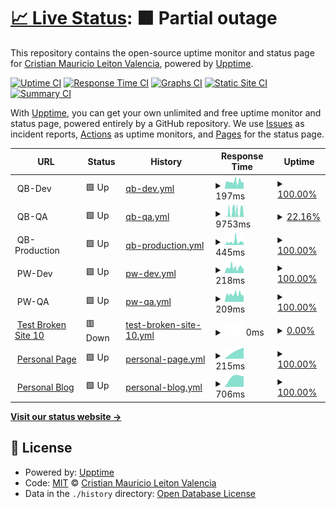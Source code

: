 # [📈 Live Status](https://crileiton.github.io/upptime-QB): <!--live status--> **🟧 Partial outage**

This repository contains the open-source uptime monitor and status page for [Cristian Mauricio Leiton Valencia](https://cristianleiton.com), powered by [Upptime](https://github.com/upptime/upptime).

[![Uptime CI](https://github.com/crileiton/upptime-QB/workflows/Uptime%20CI/badge.svg)](https://github.com/crileiton/upptime-QB/actions?query=workflow%3A%22Uptime+CI%22)
[![Response Time CI](https://github.com/crileiton/upptime-QB/workflows/Response%20Time%20CI/badge.svg)](https://github.com/crileiton/upptime-QB/actions?query=workflow%3A%22Response+Time+CI%22)
[![Graphs CI](https://github.com/crileiton/upptime-QB/workflows/Graphs%20CI/badge.svg)](https://github.com/crileiton/upptime-QB/actions?query=workflow%3A%22Graphs+CI%22)
[![Static Site CI](https://github.com/crileiton/upptime-QB/workflows/Static%20Site%20CI/badge.svg)](https://github.com/crileiton/upptime-QB/actions?query=workflow%3A%22Static+Site+CI%22)
[![Summary CI](https://github.com/crileiton/upptime-QB/workflows/Summary%20CI/badge.svg)](https://github.com/crileiton/upptime-QB/actions?query=workflow%3A%22Summary+CI%22)

With [Upptime](https://upptime.js.org), you can get your own unlimited and free uptime monitor and status page, powered entirely by a GitHub repository. We use [Issues](https://github.com/crileiton/upptime-QB/issues) as incident reports, [Actions](https://github.com/crileiton/upptime-QB/actions) as uptime monitors, and [Pages](https://crileiton.github.io/upptime-QB) for the status page.

<!--start: status pages-->
<!-- This summary is generated by Upptime (https://github.com/upptime/upptime) -->
<!-- Do not edit this manually, your changes will be overwritten -->
<!-- prettier-ignore -->
| URL | Status | History | Response Time | Uptime |
| --- | ------ | ------- | ------------- | ------ |
| <img alt="" src="https://favicons.githubusercontent.com/null" height="13"> QB-Dev | 🟩 Up | [qb-dev.yml](https://github.com/crileiton/upptime/commits/HEAD/history/qb-dev.yml) | <details><summary><img alt="Response time graph" src="./graphs/qb-dev/response-time-week.png" height="20"> 197ms</summary><br><a href="https://crileiton.github.io/upptime/history/qb-dev"><img alt="Response time 197" src="https://img.shields.io/endpoint?url=https%3A%2F%2Fraw.githubusercontent.com%2Fcrileiton%2Fupptime%2FHEAD%2Fapi%2Fqb-dev%2Fresponse-time.json"></a><br><a href="https://crileiton.github.io/upptime/history/qb-dev"><img alt="24-hour response time 197" src="https://img.shields.io/endpoint?url=https%3A%2F%2Fraw.githubusercontent.com%2Fcrileiton%2Fupptime%2FHEAD%2Fapi%2Fqb-dev%2Fresponse-time-day.json"></a><br><a href="https://crileiton.github.io/upptime/history/qb-dev"><img alt="7-day response time 197" src="https://img.shields.io/endpoint?url=https%3A%2F%2Fraw.githubusercontent.com%2Fcrileiton%2Fupptime%2FHEAD%2Fapi%2Fqb-dev%2Fresponse-time-week.json"></a><br><a href="https://crileiton.github.io/upptime/history/qb-dev"><img alt="30-day response time 197" src="https://img.shields.io/endpoint?url=https%3A%2F%2Fraw.githubusercontent.com%2Fcrileiton%2Fupptime%2FHEAD%2Fapi%2Fqb-dev%2Fresponse-time-month.json"></a><br><a href="https://crileiton.github.io/upptime/history/qb-dev"><img alt="1-year response time 197" src="https://img.shields.io/endpoint?url=https%3A%2F%2Fraw.githubusercontent.com%2Fcrileiton%2Fupptime%2FHEAD%2Fapi%2Fqb-dev%2Fresponse-time-year.json"></a></details> | <details><summary><a href="https://crileiton.github.io/upptime/history/qb-dev">100.00%</a></summary><a href="https://crileiton.github.io/upptime/history/qb-dev"><img alt="All-time uptime 100.00%" src="https://img.shields.io/endpoint?url=https%3A%2F%2Fraw.githubusercontent.com%2Fcrileiton%2Fupptime%2FHEAD%2Fapi%2Fqb-dev%2Fuptime.json"></a><br><a href="https://crileiton.github.io/upptime/history/qb-dev"><img alt="24-hour uptime 100.00%" src="https://img.shields.io/endpoint?url=https%3A%2F%2Fraw.githubusercontent.com%2Fcrileiton%2Fupptime%2FHEAD%2Fapi%2Fqb-dev%2Fuptime-day.json"></a><br><a href="https://crileiton.github.io/upptime/history/qb-dev"><img alt="7-day uptime 100.00%" src="https://img.shields.io/endpoint?url=https%3A%2F%2Fraw.githubusercontent.com%2Fcrileiton%2Fupptime%2FHEAD%2Fapi%2Fqb-dev%2Fuptime-week.json"></a><br><a href="https://crileiton.github.io/upptime/history/qb-dev"><img alt="30-day uptime 100.00%" src="https://img.shields.io/endpoint?url=https%3A%2F%2Fraw.githubusercontent.com%2Fcrileiton%2Fupptime%2FHEAD%2Fapi%2Fqb-dev%2Fuptime-month.json"></a><br><a href="https://crileiton.github.io/upptime/history/qb-dev"><img alt="1-year uptime 100.00%" src="https://img.shields.io/endpoint?url=https%3A%2F%2Fraw.githubusercontent.com%2Fcrileiton%2Fupptime%2FHEAD%2Fapi%2Fqb-dev%2Fuptime-year.json"></a></details>
| <img alt="" src="https://favicons.githubusercontent.com/null" height="13"> QB-QA | 🟩 Up | [qb-qa.yml](https://github.com/crileiton/upptime/commits/HEAD/history/qb-qa.yml) | <details><summary><img alt="Response time graph" src="./graphs/qb-qa/response-time-week.png" height="20"> 9753ms</summary><br><a href="https://crileiton.github.io/upptime/history/qb-qa"><img alt="Response time 9753" src="https://img.shields.io/endpoint?url=https%3A%2F%2Fraw.githubusercontent.com%2Fcrileiton%2Fupptime%2FHEAD%2Fapi%2Fqb-qa%2Fresponse-time.json"></a><br><a href="https://crileiton.github.io/upptime/history/qb-qa"><img alt="24-hour response time 9753" src="https://img.shields.io/endpoint?url=https%3A%2F%2Fraw.githubusercontent.com%2Fcrileiton%2Fupptime%2FHEAD%2Fapi%2Fqb-qa%2Fresponse-time-day.json"></a><br><a href="https://crileiton.github.io/upptime/history/qb-qa"><img alt="7-day response time 9753" src="https://img.shields.io/endpoint?url=https%3A%2F%2Fraw.githubusercontent.com%2Fcrileiton%2Fupptime%2FHEAD%2Fapi%2Fqb-qa%2Fresponse-time-week.json"></a><br><a href="https://crileiton.github.io/upptime/history/qb-qa"><img alt="30-day response time 9753" src="https://img.shields.io/endpoint?url=https%3A%2F%2Fraw.githubusercontent.com%2Fcrileiton%2Fupptime%2FHEAD%2Fapi%2Fqb-qa%2Fresponse-time-month.json"></a><br><a href="https://crileiton.github.io/upptime/history/qb-qa"><img alt="1-year response time 9753" src="https://img.shields.io/endpoint?url=https%3A%2F%2Fraw.githubusercontent.com%2Fcrileiton%2Fupptime%2FHEAD%2Fapi%2Fqb-qa%2Fresponse-time-year.json"></a></details> | <details><summary><a href="https://crileiton.github.io/upptime/history/qb-qa">22.16%</a></summary><a href="https://crileiton.github.io/upptime/history/qb-qa"><img alt="All-time uptime 22.16%" src="https://img.shields.io/endpoint?url=https%3A%2F%2Fraw.githubusercontent.com%2Fcrileiton%2Fupptime%2FHEAD%2Fapi%2Fqb-qa%2Fuptime.json"></a><br><a href="https://crileiton.github.io/upptime/history/qb-qa"><img alt="24-hour uptime 22.16%" src="https://img.shields.io/endpoint?url=https%3A%2F%2Fraw.githubusercontent.com%2Fcrileiton%2Fupptime%2FHEAD%2Fapi%2Fqb-qa%2Fuptime-day.json"></a><br><a href="https://crileiton.github.io/upptime/history/qb-qa"><img alt="7-day uptime 22.16%" src="https://img.shields.io/endpoint?url=https%3A%2F%2Fraw.githubusercontent.com%2Fcrileiton%2Fupptime%2FHEAD%2Fapi%2Fqb-qa%2Fuptime-week.json"></a><br><a href="https://crileiton.github.io/upptime/history/qb-qa"><img alt="30-day uptime 22.16%" src="https://img.shields.io/endpoint?url=https%3A%2F%2Fraw.githubusercontent.com%2Fcrileiton%2Fupptime%2FHEAD%2Fapi%2Fqb-qa%2Fuptime-month.json"></a><br><a href="https://crileiton.github.io/upptime/history/qb-qa"><img alt="1-year uptime 22.16%" src="https://img.shields.io/endpoint?url=https%3A%2F%2Fraw.githubusercontent.com%2Fcrileiton%2Fupptime%2FHEAD%2Fapi%2Fqb-qa%2Fuptime-year.json"></a></details>
| <img alt="" src="https://favicons.githubusercontent.com/null" height="13"> QB-Production | 🟩 Up | [qb-production.yml](https://github.com/crileiton/upptime/commits/HEAD/history/qb-production.yml) | <details><summary><img alt="Response time graph" src="./graphs/qb-production/response-time-week.png" height="20"> 445ms</summary><br><a href="https://crileiton.github.io/upptime/history/qb-production"><img alt="Response time 445" src="https://img.shields.io/endpoint?url=https%3A%2F%2Fraw.githubusercontent.com%2Fcrileiton%2Fupptime%2FHEAD%2Fapi%2Fqb-production%2Fresponse-time.json"></a><br><a href="https://crileiton.github.io/upptime/history/qb-production"><img alt="24-hour response time 445" src="https://img.shields.io/endpoint?url=https%3A%2F%2Fraw.githubusercontent.com%2Fcrileiton%2Fupptime%2FHEAD%2Fapi%2Fqb-production%2Fresponse-time-day.json"></a><br><a href="https://crileiton.github.io/upptime/history/qb-production"><img alt="7-day response time 445" src="https://img.shields.io/endpoint?url=https%3A%2F%2Fraw.githubusercontent.com%2Fcrileiton%2Fupptime%2FHEAD%2Fapi%2Fqb-production%2Fresponse-time-week.json"></a><br><a href="https://crileiton.github.io/upptime/history/qb-production"><img alt="30-day response time 445" src="https://img.shields.io/endpoint?url=https%3A%2F%2Fraw.githubusercontent.com%2Fcrileiton%2Fupptime%2FHEAD%2Fapi%2Fqb-production%2Fresponse-time-month.json"></a><br><a href="https://crileiton.github.io/upptime/history/qb-production"><img alt="1-year response time 445" src="https://img.shields.io/endpoint?url=https%3A%2F%2Fraw.githubusercontent.com%2Fcrileiton%2Fupptime%2FHEAD%2Fapi%2Fqb-production%2Fresponse-time-year.json"></a></details> | <details><summary><a href="https://crileiton.github.io/upptime/history/qb-production">100.00%</a></summary><a href="https://crileiton.github.io/upptime/history/qb-production"><img alt="All-time uptime 100.00%" src="https://img.shields.io/endpoint?url=https%3A%2F%2Fraw.githubusercontent.com%2Fcrileiton%2Fupptime%2FHEAD%2Fapi%2Fqb-production%2Fuptime.json"></a><br><a href="https://crileiton.github.io/upptime/history/qb-production"><img alt="24-hour uptime 100.00%" src="https://img.shields.io/endpoint?url=https%3A%2F%2Fraw.githubusercontent.com%2Fcrileiton%2Fupptime%2FHEAD%2Fapi%2Fqb-production%2Fuptime-day.json"></a><br><a href="https://crileiton.github.io/upptime/history/qb-production"><img alt="7-day uptime 100.00%" src="https://img.shields.io/endpoint?url=https%3A%2F%2Fraw.githubusercontent.com%2Fcrileiton%2Fupptime%2FHEAD%2Fapi%2Fqb-production%2Fuptime-week.json"></a><br><a href="https://crileiton.github.io/upptime/history/qb-production"><img alt="30-day uptime 100.00%" src="https://img.shields.io/endpoint?url=https%3A%2F%2Fraw.githubusercontent.com%2Fcrileiton%2Fupptime%2FHEAD%2Fapi%2Fqb-production%2Fuptime-month.json"></a><br><a href="https://crileiton.github.io/upptime/history/qb-production"><img alt="1-year uptime 100.00%" src="https://img.shields.io/endpoint?url=https%3A%2F%2Fraw.githubusercontent.com%2Fcrileiton%2Fupptime%2FHEAD%2Fapi%2Fqb-production%2Fuptime-year.json"></a></details>
| <img alt="" src="https://favicons.githubusercontent.com/null" height="13"> PW-Dev | 🟩 Up | [pw-dev.yml](https://github.com/crileiton/upptime/commits/HEAD/history/pw-dev.yml) | <details><summary><img alt="Response time graph" src="./graphs/pw-dev/response-time-week.png" height="20"> 218ms</summary><br><a href="https://crileiton.github.io/upptime/history/pw-dev"><img alt="Response time 218" src="https://img.shields.io/endpoint?url=https%3A%2F%2Fraw.githubusercontent.com%2Fcrileiton%2Fupptime%2FHEAD%2Fapi%2Fpw-dev%2Fresponse-time.json"></a><br><a href="https://crileiton.github.io/upptime/history/pw-dev"><img alt="24-hour response time 218" src="https://img.shields.io/endpoint?url=https%3A%2F%2Fraw.githubusercontent.com%2Fcrileiton%2Fupptime%2FHEAD%2Fapi%2Fpw-dev%2Fresponse-time-day.json"></a><br><a href="https://crileiton.github.io/upptime/history/pw-dev"><img alt="7-day response time 218" src="https://img.shields.io/endpoint?url=https%3A%2F%2Fraw.githubusercontent.com%2Fcrileiton%2Fupptime%2FHEAD%2Fapi%2Fpw-dev%2Fresponse-time-week.json"></a><br><a href="https://crileiton.github.io/upptime/history/pw-dev"><img alt="30-day response time 218" src="https://img.shields.io/endpoint?url=https%3A%2F%2Fraw.githubusercontent.com%2Fcrileiton%2Fupptime%2FHEAD%2Fapi%2Fpw-dev%2Fresponse-time-month.json"></a><br><a href="https://crileiton.github.io/upptime/history/pw-dev"><img alt="1-year response time 218" src="https://img.shields.io/endpoint?url=https%3A%2F%2Fraw.githubusercontent.com%2Fcrileiton%2Fupptime%2FHEAD%2Fapi%2Fpw-dev%2Fresponse-time-year.json"></a></details> | <details><summary><a href="https://crileiton.github.io/upptime/history/pw-dev">100.00%</a></summary><a href="https://crileiton.github.io/upptime/history/pw-dev"><img alt="All-time uptime 100.00%" src="https://img.shields.io/endpoint?url=https%3A%2F%2Fraw.githubusercontent.com%2Fcrileiton%2Fupptime%2FHEAD%2Fapi%2Fpw-dev%2Fuptime.json"></a><br><a href="https://crileiton.github.io/upptime/history/pw-dev"><img alt="24-hour uptime 100.00%" src="https://img.shields.io/endpoint?url=https%3A%2F%2Fraw.githubusercontent.com%2Fcrileiton%2Fupptime%2FHEAD%2Fapi%2Fpw-dev%2Fuptime-day.json"></a><br><a href="https://crileiton.github.io/upptime/history/pw-dev"><img alt="7-day uptime 100.00%" src="https://img.shields.io/endpoint?url=https%3A%2F%2Fraw.githubusercontent.com%2Fcrileiton%2Fupptime%2FHEAD%2Fapi%2Fpw-dev%2Fuptime-week.json"></a><br><a href="https://crileiton.github.io/upptime/history/pw-dev"><img alt="30-day uptime 100.00%" src="https://img.shields.io/endpoint?url=https%3A%2F%2Fraw.githubusercontent.com%2Fcrileiton%2Fupptime%2FHEAD%2Fapi%2Fpw-dev%2Fuptime-month.json"></a><br><a href="https://crileiton.github.io/upptime/history/pw-dev"><img alt="1-year uptime 100.00%" src="https://img.shields.io/endpoint?url=https%3A%2F%2Fraw.githubusercontent.com%2Fcrileiton%2Fupptime%2FHEAD%2Fapi%2Fpw-dev%2Fuptime-year.json"></a></details>
| <img alt="" src="https://favicons.githubusercontent.com/null" height="13"> PW-QA | 🟩 Up | [pw-qa.yml](https://github.com/crileiton/upptime/commits/HEAD/history/pw-qa.yml) | <details><summary><img alt="Response time graph" src="./graphs/pw-qa/response-time-week.png" height="20"> 209ms</summary><br><a href="https://crileiton.github.io/upptime/history/pw-qa"><img alt="Response time 209" src="https://img.shields.io/endpoint?url=https%3A%2F%2Fraw.githubusercontent.com%2Fcrileiton%2Fupptime%2FHEAD%2Fapi%2Fpw-qa%2Fresponse-time.json"></a><br><a href="https://crileiton.github.io/upptime/history/pw-qa"><img alt="24-hour response time 209" src="https://img.shields.io/endpoint?url=https%3A%2F%2Fraw.githubusercontent.com%2Fcrileiton%2Fupptime%2FHEAD%2Fapi%2Fpw-qa%2Fresponse-time-day.json"></a><br><a href="https://crileiton.github.io/upptime/history/pw-qa"><img alt="7-day response time 209" src="https://img.shields.io/endpoint?url=https%3A%2F%2Fraw.githubusercontent.com%2Fcrileiton%2Fupptime%2FHEAD%2Fapi%2Fpw-qa%2Fresponse-time-week.json"></a><br><a href="https://crileiton.github.io/upptime/history/pw-qa"><img alt="30-day response time 209" src="https://img.shields.io/endpoint?url=https%3A%2F%2Fraw.githubusercontent.com%2Fcrileiton%2Fupptime%2FHEAD%2Fapi%2Fpw-qa%2Fresponse-time-month.json"></a><br><a href="https://crileiton.github.io/upptime/history/pw-qa"><img alt="1-year response time 209" src="https://img.shields.io/endpoint?url=https%3A%2F%2Fraw.githubusercontent.com%2Fcrileiton%2Fupptime%2FHEAD%2Fapi%2Fpw-qa%2Fresponse-time-year.json"></a></details> | <details><summary><a href="https://crileiton.github.io/upptime/history/pw-qa">100.00%</a></summary><a href="https://crileiton.github.io/upptime/history/pw-qa"><img alt="All-time uptime 100.00%" src="https://img.shields.io/endpoint?url=https%3A%2F%2Fraw.githubusercontent.com%2Fcrileiton%2Fupptime%2FHEAD%2Fapi%2Fpw-qa%2Fuptime.json"></a><br><a href="https://crileiton.github.io/upptime/history/pw-qa"><img alt="24-hour uptime 100.00%" src="https://img.shields.io/endpoint?url=https%3A%2F%2Fraw.githubusercontent.com%2Fcrileiton%2Fupptime%2FHEAD%2Fapi%2Fpw-qa%2Fuptime-day.json"></a><br><a href="https://crileiton.github.io/upptime/history/pw-qa"><img alt="7-day uptime 100.00%" src="https://img.shields.io/endpoint?url=https%3A%2F%2Fraw.githubusercontent.com%2Fcrileiton%2Fupptime%2FHEAD%2Fapi%2Fpw-qa%2Fuptime-week.json"></a><br><a href="https://crileiton.github.io/upptime/history/pw-qa"><img alt="30-day uptime 100.00%" src="https://img.shields.io/endpoint?url=https%3A%2F%2Fraw.githubusercontent.com%2Fcrileiton%2Fupptime%2FHEAD%2Fapi%2Fpw-qa%2Fuptime-month.json"></a><br><a href="https://crileiton.github.io/upptime/history/pw-qa"><img alt="1-year uptime 100.00%" src="https://img.shields.io/endpoint?url=https%3A%2F%2Fraw.githubusercontent.com%2Fcrileiton%2Fupptime%2FHEAD%2Fapi%2Fpw-qa%2Fuptime-year.json"></a></details>
| <img alt="" src="https://favicons.githubusercontent.com/cdqqqssnnnosasan.com" height="13"> [Test Broken Site 10](https://cdqqqssnnnosasan.com/appleee) | 🟥 Down | [test-broken-site-10.yml](https://github.com/crileiton/upptime/commits/HEAD/history/test-broken-site-10.yml) | <details><summary><img alt="Response time graph" src="./graphs/test-broken-site-10/response-time-week.png" height="20"> 0ms</summary><br><a href="https://crileiton.github.io/upptime/history/test-broken-site-10"><img alt="Response time 0" src="https://img.shields.io/endpoint?url=https%3A%2F%2Fraw.githubusercontent.com%2Fcrileiton%2Fupptime%2FHEAD%2Fapi%2Ftest-broken-site-10%2Fresponse-time.json"></a><br><a href="https://crileiton.github.io/upptime/history/test-broken-site-10"><img alt="24-hour response time 0" src="https://img.shields.io/endpoint?url=https%3A%2F%2Fraw.githubusercontent.com%2Fcrileiton%2Fupptime%2FHEAD%2Fapi%2Ftest-broken-site-10%2Fresponse-time-day.json"></a><br><a href="https://crileiton.github.io/upptime/history/test-broken-site-10"><img alt="7-day response time 0" src="https://img.shields.io/endpoint?url=https%3A%2F%2Fraw.githubusercontent.com%2Fcrileiton%2Fupptime%2FHEAD%2Fapi%2Ftest-broken-site-10%2Fresponse-time-week.json"></a><br><a href="https://crileiton.github.io/upptime/history/test-broken-site-10"><img alt="30-day response time 0" src="https://img.shields.io/endpoint?url=https%3A%2F%2Fraw.githubusercontent.com%2Fcrileiton%2Fupptime%2FHEAD%2Fapi%2Ftest-broken-site-10%2Fresponse-time-month.json"></a><br><a href="https://crileiton.github.io/upptime/history/test-broken-site-10"><img alt="1-year response time 0" src="https://img.shields.io/endpoint?url=https%3A%2F%2Fraw.githubusercontent.com%2Fcrileiton%2Fupptime%2FHEAD%2Fapi%2Ftest-broken-site-10%2Fresponse-time-year.json"></a></details> | <details><summary><a href="https://crileiton.github.io/upptime/history/test-broken-site-10">0.00%</a></summary><a href="https://crileiton.github.io/upptime/history/test-broken-site-10"><img alt="All-time uptime 0.00%" src="https://img.shields.io/endpoint?url=https%3A%2F%2Fraw.githubusercontent.com%2Fcrileiton%2Fupptime%2FHEAD%2Fapi%2Ftest-broken-site-10%2Fuptime.json"></a><br><a href="https://crileiton.github.io/upptime/history/test-broken-site-10"><img alt="24-hour uptime 0.00%" src="https://img.shields.io/endpoint?url=https%3A%2F%2Fraw.githubusercontent.com%2Fcrileiton%2Fupptime%2FHEAD%2Fapi%2Ftest-broken-site-10%2Fuptime-day.json"></a><br><a href="https://crileiton.github.io/upptime/history/test-broken-site-10"><img alt="7-day uptime 0.00%" src="https://img.shields.io/endpoint?url=https%3A%2F%2Fraw.githubusercontent.com%2Fcrileiton%2Fupptime%2FHEAD%2Fapi%2Ftest-broken-site-10%2Fuptime-week.json"></a><br><a href="https://crileiton.github.io/upptime/history/test-broken-site-10"><img alt="30-day uptime 0.00%" src="https://img.shields.io/endpoint?url=https%3A%2F%2Fraw.githubusercontent.com%2Fcrileiton%2Fupptime%2FHEAD%2Fapi%2Ftest-broken-site-10%2Fuptime-month.json"></a><br><a href="https://crileiton.github.io/upptime/history/test-broken-site-10"><img alt="1-year uptime 0.00%" src="https://img.shields.io/endpoint?url=https%3A%2F%2Fraw.githubusercontent.com%2Fcrileiton%2Fupptime%2FHEAD%2Fapi%2Ftest-broken-site-10%2Fuptime-year.json"></a></details>
| <img alt="" src="https://favicons.githubusercontent.com/cristianleiton.com" height="13"> [Personal Page](https://cristianleiton.com) | 🟩 Up | [personal-page.yml](https://github.com/crileiton/upptime/commits/HEAD/history/personal-page.yml) | <details><summary><img alt="Response time graph" src="./graphs/personal-page/response-time-week.png" height="20"> 215ms</summary><br><a href="https://crileiton.github.io/upptime/history/personal-page"><img alt="Response time 215" src="https://img.shields.io/endpoint?url=https%3A%2F%2Fraw.githubusercontent.com%2Fcrileiton%2Fupptime%2FHEAD%2Fapi%2Fpersonal-page%2Fresponse-time.json"></a><br><a href="https://crileiton.github.io/upptime/history/personal-page"><img alt="24-hour response time 215" src="https://img.shields.io/endpoint?url=https%3A%2F%2Fraw.githubusercontent.com%2Fcrileiton%2Fupptime%2FHEAD%2Fapi%2Fpersonal-page%2Fresponse-time-day.json"></a><br><a href="https://crileiton.github.io/upptime/history/personal-page"><img alt="7-day response time 215" src="https://img.shields.io/endpoint?url=https%3A%2F%2Fraw.githubusercontent.com%2Fcrileiton%2Fupptime%2FHEAD%2Fapi%2Fpersonal-page%2Fresponse-time-week.json"></a><br><a href="https://crileiton.github.io/upptime/history/personal-page"><img alt="30-day response time 215" src="https://img.shields.io/endpoint?url=https%3A%2F%2Fraw.githubusercontent.com%2Fcrileiton%2Fupptime%2FHEAD%2Fapi%2Fpersonal-page%2Fresponse-time-month.json"></a><br><a href="https://crileiton.github.io/upptime/history/personal-page"><img alt="1-year response time 215" src="https://img.shields.io/endpoint?url=https%3A%2F%2Fraw.githubusercontent.com%2Fcrileiton%2Fupptime%2FHEAD%2Fapi%2Fpersonal-page%2Fresponse-time-year.json"></a></details> | <details><summary><a href="https://crileiton.github.io/upptime/history/personal-page">100.00%</a></summary><a href="https://crileiton.github.io/upptime/history/personal-page"><img alt="All-time uptime 100.00%" src="https://img.shields.io/endpoint?url=https%3A%2F%2Fraw.githubusercontent.com%2Fcrileiton%2Fupptime%2FHEAD%2Fapi%2Fpersonal-page%2Fuptime.json"></a><br><a href="https://crileiton.github.io/upptime/history/personal-page"><img alt="24-hour uptime 100.00%" src="https://img.shields.io/endpoint?url=https%3A%2F%2Fraw.githubusercontent.com%2Fcrileiton%2Fupptime%2FHEAD%2Fapi%2Fpersonal-page%2Fuptime-day.json"></a><br><a href="https://crileiton.github.io/upptime/history/personal-page"><img alt="7-day uptime 100.00%" src="https://img.shields.io/endpoint?url=https%3A%2F%2Fraw.githubusercontent.com%2Fcrileiton%2Fupptime%2FHEAD%2Fapi%2Fpersonal-page%2Fuptime-week.json"></a><br><a href="https://crileiton.github.io/upptime/history/personal-page"><img alt="30-day uptime 100.00%" src="https://img.shields.io/endpoint?url=https%3A%2F%2Fraw.githubusercontent.com%2Fcrileiton%2Fupptime%2FHEAD%2Fapi%2Fpersonal-page%2Fuptime-month.json"></a><br><a href="https://crileiton.github.io/upptime/history/personal-page"><img alt="1-year uptime 100.00%" src="https://img.shields.io/endpoint?url=https%3A%2F%2Fraw.githubusercontent.com%2Fcrileiton%2Fupptime%2FHEAD%2Fapi%2Fpersonal-page%2Fuptime-year.json"></a></details>
| <img alt="" src="https://favicons.githubusercontent.com/blog.cristianleiton.com" height="13"> [Personal Blog](https://blog.cristianleiton.com) | 🟩 Up | [personal-blog.yml](https://github.com/crileiton/upptime/commits/HEAD/history/personal-blog.yml) | <details><summary><img alt="Response time graph" src="./graphs/personal-blog/response-time-week.png" height="20"> 706ms</summary><br><a href="https://crileiton.github.io/upptime/history/personal-blog"><img alt="Response time 706" src="https://img.shields.io/endpoint?url=https%3A%2F%2Fraw.githubusercontent.com%2Fcrileiton%2Fupptime%2FHEAD%2Fapi%2Fpersonal-blog%2Fresponse-time.json"></a><br><a href="https://crileiton.github.io/upptime/history/personal-blog"><img alt="24-hour response time 706" src="https://img.shields.io/endpoint?url=https%3A%2F%2Fraw.githubusercontent.com%2Fcrileiton%2Fupptime%2FHEAD%2Fapi%2Fpersonal-blog%2Fresponse-time-day.json"></a><br><a href="https://crileiton.github.io/upptime/history/personal-blog"><img alt="7-day response time 706" src="https://img.shields.io/endpoint?url=https%3A%2F%2Fraw.githubusercontent.com%2Fcrileiton%2Fupptime%2FHEAD%2Fapi%2Fpersonal-blog%2Fresponse-time-week.json"></a><br><a href="https://crileiton.github.io/upptime/history/personal-blog"><img alt="30-day response time 706" src="https://img.shields.io/endpoint?url=https%3A%2F%2Fraw.githubusercontent.com%2Fcrileiton%2Fupptime%2FHEAD%2Fapi%2Fpersonal-blog%2Fresponse-time-month.json"></a><br><a href="https://crileiton.github.io/upptime/history/personal-blog"><img alt="1-year response time 706" src="https://img.shields.io/endpoint?url=https%3A%2F%2Fraw.githubusercontent.com%2Fcrileiton%2Fupptime%2FHEAD%2Fapi%2Fpersonal-blog%2Fresponse-time-year.json"></a></details> | <details><summary><a href="https://crileiton.github.io/upptime/history/personal-blog">100.00%</a></summary><a href="https://crileiton.github.io/upptime/history/personal-blog"><img alt="All-time uptime 100.00%" src="https://img.shields.io/endpoint?url=https%3A%2F%2Fraw.githubusercontent.com%2Fcrileiton%2Fupptime%2FHEAD%2Fapi%2Fpersonal-blog%2Fuptime.json"></a><br><a href="https://crileiton.github.io/upptime/history/personal-blog"><img alt="24-hour uptime 100.00%" src="https://img.shields.io/endpoint?url=https%3A%2F%2Fraw.githubusercontent.com%2Fcrileiton%2Fupptime%2FHEAD%2Fapi%2Fpersonal-blog%2Fuptime-day.json"></a><br><a href="https://crileiton.github.io/upptime/history/personal-blog"><img alt="7-day uptime 100.00%" src="https://img.shields.io/endpoint?url=https%3A%2F%2Fraw.githubusercontent.com%2Fcrileiton%2Fupptime%2FHEAD%2Fapi%2Fpersonal-blog%2Fuptime-week.json"></a><br><a href="https://crileiton.github.io/upptime/history/personal-blog"><img alt="30-day uptime 100.00%" src="https://img.shields.io/endpoint?url=https%3A%2F%2Fraw.githubusercontent.com%2Fcrileiton%2Fupptime%2FHEAD%2Fapi%2Fpersonal-blog%2Fuptime-month.json"></a><br><a href="https://crileiton.github.io/upptime/history/personal-blog"><img alt="1-year uptime 100.00%" src="https://img.shields.io/endpoint?url=https%3A%2F%2Fraw.githubusercontent.com%2Fcrileiton%2Fupptime%2FHEAD%2Fapi%2Fpersonal-blog%2Fuptime-year.json"></a></details>

<!--end: status pages-->

[**Visit our status website →**](https://crileiton.github.io/upptime-QB)

## 📄 License

- Powered by: [Upptime](https://github.com/upptime/upptime)
- Code: [MIT](./LICENSE) © [Cristian Mauricio Leiton Valencia](https://cristianleiton.com)
- Data in the `./history` directory: [Open Database License](https://opendatacommons.org/licenses/odbl/1-0/)
